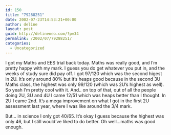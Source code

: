 ```yaml
---
id: 150
title: "79288251"
date: 2002-07-23T14:53:21+00:00
author: deline
layout: post
guid: http://delineneo.com/?p=34
permalink: /2002/07/79288251/
categories:
  - Uncategorized
---
```

I got my Maths and EES trial back today. Maths was really good, and I&#8217;m pretty happy with my mark. I guess you do get whatever you put in, and the weeks of study sure did pay off. I got 97/120 which was the second higest in 2U. It&#8217;s only around 80% but it&#8217;s heaps good because in the second 3U Maths class, the highest was only 99/120 (which was 2U&#8217;s highest as well). So yeah I&#8217;m pretty cool with it. And.. on top of that, out of all the people doing 2U, 3U and 4U I came 12/51 which was heaps better than I thought. In 2U I came 2nd. It&#8217;s a mega improvement on what I got in the first 2U assessment last year, where I was like around the 3/4 mark.

But&#8230; in science I only got 40/65. It&#8217;s okay I guess because the highest was only 46, but I still would&#8217;ve liked to do better. Oh well&#8230;maths was good enough.
